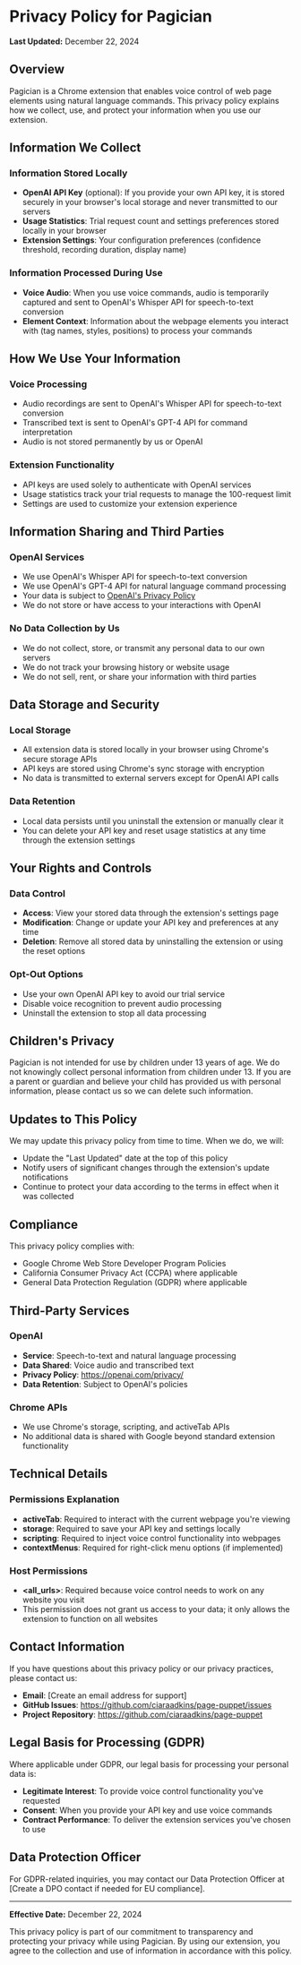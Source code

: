 # Privacy Policy for Pagician

**Last Updated:** December 22, 2024

## Overview

Pagician is a Chrome extension that enables voice control of web page elements using natural language commands. This privacy policy explains how we collect, use, and protect your information when you use our extension.

## Information We Collect

### Information Stored Locally
- **OpenAI API Key** (optional): If you provide your own API key, it is stored securely in your browser's local storage and never transmitted to our servers
- **Usage Statistics**: Trial request count and settings preferences stored locally in your browser
- **Extension Settings**: Your configuration preferences (confidence threshold, recording duration, display name)

### Information Processed During Use
- **Voice Audio**: When you use voice commands, audio is temporarily captured and sent to OpenAI's Whisper API for speech-to-text conversion
- **Element Context**: Information about the webpage elements you interact with (tag names, styles, positions) to process your commands

## How We Use Your Information

### Voice Processing
- Audio recordings are sent to OpenAI's Whisper API for speech-to-text conversion
- Transcribed text is sent to OpenAI's GPT-4 API for command interpretation
- Audio is not stored permanently by us or OpenAI

### Extension Functionality
- API keys are used solely to authenticate with OpenAI services
- Usage statistics track your trial requests to manage the 100-request limit
- Settings are used to customize your extension experience

## Information Sharing and Third Parties

### OpenAI Services
- We use OpenAI's Whisper API for speech-to-text conversion
- We use OpenAI's GPT-4 API for natural language command processing
- Your data is subject to [OpenAI's Privacy Policy](https://openai.com/privacy/)
- We do not store or have access to your interactions with OpenAI

### No Data Collection by Us
- We do not collect, store, or transmit any personal data to our own servers
- We do not track your browsing history or website usage
- We do not sell, rent, or share your information with third parties

## Data Storage and Security

### Local Storage
- All extension data is stored locally in your browser using Chrome's secure storage APIs
- API keys are stored using Chrome's sync storage with encryption
- No data is transmitted to external servers except for OpenAI API calls

### Data Retention
- Local data persists until you uninstall the extension or manually clear it
- You can delete your API key and reset usage statistics at any time through the extension settings

## Your Rights and Controls

### Data Control
- **Access**: View your stored data through the extension's settings page
- **Modification**: Change or update your API key and preferences at any time
- **Deletion**: Remove all stored data by uninstalling the extension or using the reset options

### Opt-Out Options
- Use your own OpenAI API key to avoid our trial service
- Disable voice recognition to prevent audio processing
- Uninstall the extension to stop all data processing

## Children's Privacy

Pagician is not intended for use by children under 13 years of age. We do not knowingly collect personal information from children under 13. If you are a parent or guardian and believe your child has provided us with personal information, please contact us so we can delete such information.

## Updates to This Policy

We may update this privacy policy from time to time. When we do, we will:
- Update the "Last Updated" date at the top of this policy
- Notify users of significant changes through the extension's update notifications
- Continue to protect your data according to the terms in effect when it was collected

## Compliance

This privacy policy complies with:
- Google Chrome Web Store Developer Program Policies
- California Consumer Privacy Act (CCPA) where applicable
- General Data Protection Regulation (GDPR) where applicable

## Third-Party Services

### OpenAI
- **Service**: Speech-to-text and natural language processing
- **Data Shared**: Voice audio and transcribed text
- **Privacy Policy**: https://openai.com/privacy/
- **Data Retention**: Subject to OpenAI's policies

### Chrome APIs
- We use Chrome's storage, scripting, and activeTab APIs
- No additional data is shared with Google beyond standard extension functionality

## Technical Details

### Permissions Explanation
- **activeTab**: Required to interact with the current webpage you're viewing
- **storage**: Required to save your API key and settings locally
- **scripting**: Required to inject voice control functionality into webpages
- **contextMenus**: Required for right-click menu options (if implemented)

### Host Permissions
- **<all_urls>**: Required because voice control needs to work on any website you visit
- This permission does not grant us access to your data; it only allows the extension to function on all websites

## Contact Information

If you have questions about this privacy policy or our privacy practices, please contact us:

- **Email**: [Create an email address for support]
- **GitHub Issues**: https://github.com/ciaraadkins/page-puppet/issues
- **Project Repository**: https://github.com/ciaraadkins/page-puppet

## Legal Basis for Processing (GDPR)

Where applicable under GDPR, our legal basis for processing your personal data is:
- **Legitimate Interest**: To provide voice control functionality you've requested
- **Consent**: When you provide your API key and use voice commands
- **Contract Performance**: To deliver the extension services you've chosen to use

## Data Protection Officer

For GDPR-related inquiries, you may contact our Data Protection Officer at [Create a DPO contact if needed for EU compliance].

---

**Effective Date:** December 22, 2024

This privacy policy is part of our commitment to transparency and protecting your privacy while using Pagician. By using our extension, you agree to the collection and use of information in accordance with this policy.